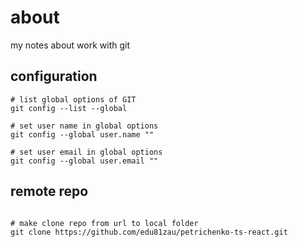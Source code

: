 # about

my notes about work with git

## configuration

```shell
# list global options of GIT
git config --list --global

# set user name in global options
git config --global user.name ""

# set user email in global options
git config --global user.email ""
```

## remote repo

```shell

# make clone repo from url to local folder
git clone https://github.com/edu81zau/petrichenko-ts-react.git

```
